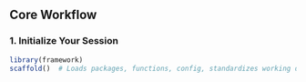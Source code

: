 ## Core Workflow

### 1. Initialize Your Session

```r
library(framework)
scaffold()  # Loads packages, functions, config, standardizes working directory
```
